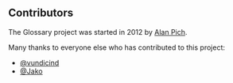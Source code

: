 ## Contributors

The Glossary project was started in 2012 by [Alan Pich](https://github.com/alanpich).

Many thanks to everyone else who has contributed to this project:

* [@vundicind](https://github.com/vundicind)
* [@Jako](https://github.com/Jako)
